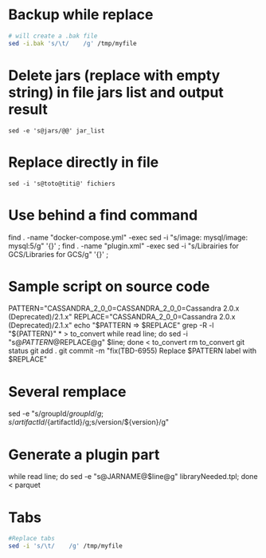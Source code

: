 # Backup while replace

```bash
# will create a .bak file
sed -i.bak 's/\t/    /g' /tmp/myfile
```

# Delete jars (replace with empty string) in file jars list and output result

```
sed -e 's@jars/@@' jar_list
```

# Replace directly in file

```
sed -i 's@toto@titi@' fichiers
```

# Use behind a find command

find . -name "docker-compose.yml" -exec sed -i "s/image: mysql/image: mysql:5/g" '{}' \;
find . -name "plugin.xml" -exec sed -i "s/Librairies for GCS/Libraries for GCS/g" '{}' \;

# Sample script on source code

PATTERN="CASSANDRA_2_0_0=CASSANDRA_2_0_0=Cassandra 2.0.x (Deprecated)/2.1.x"
REPLACE="CASSANDRA_2_0_0=Cassandra 2.0.x (Deprecated)/2.1.x"
echo "$PATTERN => $REPLACE"
grep -R -l "${PATTERN}" \* > to_convert
while read line; do sed -i "s@$PATTERN@$REPLACE@g" $line; done < to_convert
rm to_convert
git status
git add .
git commit -m "fix(TBD-6955) Replace $PATTERN label with $REPLACE"

# Several remplace

sed -e "s/groupId/${groupId}/g;s/artifactId/${artifactId}/g;s/version/\${version}/g"

# Generate a plugin part

while read line; do sed -e "s@JARNAME@$line@g" libraryNeeded.tpl; done < parquet

# Tabs

```bash
#Replace tabs
sed -i 's/\t/    /g' /tmp/myfile
```

